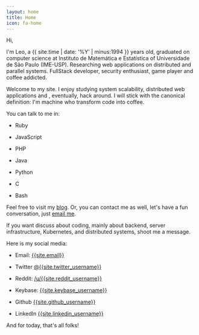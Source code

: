```yaml
---
layout: home
title: Home
icon: fa-home
---
```

Hi,

I'm Leo, a {{ site.time | date: '%Y' | minus:1994 }} years old, graduated on computer science at Instituto de Matemática e Estatística of Universidade de São Paulo (IME-USP). Researching web applications on distributed and parallel systems. FullStack developer, security enthusiast, game player and coffee addicted. 

Welcome to my site. I enjoy studying system scalability, distributed web applications and , eventually, hack around. I will stick with the canonical definition: I'm machine who transform code into coffee.

You can talk to me in:

- Ruby

- JavaScript

- PHP

- Java

- Python

- C

- Bash

Feel free to visit my [blog]({{site.blog}}). Or, you can contact me as well, let's have a fun conversation, just [email me](mailto:{{site.email}}).

If you want discuss about coding, mainly about backend, server infrastructure, Kubernetes, and distributed systems, shoot me a message.

Here is my social media:

- Email: [{{site.email}}](mailto:{{site.email}})

- Twitter [@{{site.twitter_username}}](https://twitter.com/{{site.twitter_username}})

- Reddit: [/u/{{site.reddit_username}}](https://reddit.com/u/{{site.reddit_username}})

- Keybase: [{{site.keybase_username}}](https://keybase.io/{{site.keybase_username}})

- Github [{{site.github_username}}](https://github.com/{{site.github_username}})

- LinkedIn [{{site.linkedin_username}}](https://www.linkedin.com/in/{{site.linkedin_username}})


And for today, that's all folks!